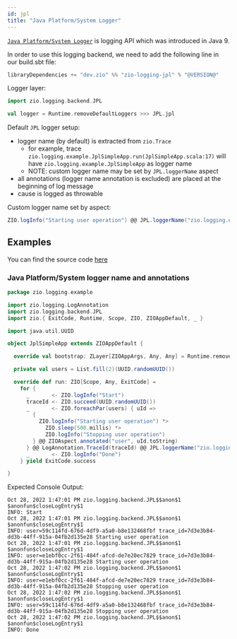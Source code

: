 ```yaml
---
id: jpl
title: "Java Platform/System Logger"
---
```


[`Java Platform/System Logger`](https://openjdk.org/jeps/264) is logging API which was introduced in Java 9.

In order to use this logging backend, we need to add the following line in our build.sbt file:

```scala
libraryDependencies += "dev.zio" %% "zio-logging-jpl" % "@VERSION@"
```

Logger layer:

[//]: # (TODO: make snippet type-checked using mdoc)

```scala
import zio.logging.backend.JPL

val logger = Runtime.removeDefaultLoggers >>> JPL.jpl
```

Default `JPL` logger setup:
* logger name (by default)  is extracted from `zio.Trace`
    * for example, trace `zio.logging.example.JplSimpleApp.run(JplSimpleApp.scala:17)` will have `zio.logging.example.JplSimpleApp` as logger name
    * NOTE: custom logger name may be set by `JPL.loggerName` aspect
* all annotations (logger name annotation is excluded) are placed at the beginning of log message
* cause is logged as throwable

Custom logger name set by aspect:

```scala
ZIO.logInfo("Starting user operation") @@ JPL.loggerName("zio.logging.example.UserOperation")
```


## Examples

You can find the source code [here](https://github.com/zio/zio-logging/tree/master/examples/src/main/scala/zio/logging/example)

### Java Platform/System logger name and annotations

[//]: # (TODO: make snippet type-checked using mdoc)

```scala
package zio.logging.example

import zio.logging.LogAnnotation
import zio.logging.backend.JPL
import zio.{ ExitCode, Runtime, Scope, ZIO, ZIOAppDefault, _ }

import java.util.UUID

object JplSimpleApp extends ZIOAppDefault {

  override val bootstrap: ZLayer[ZIOAppArgs, Any, Any] = Runtime.removeDefaultLoggers >>> JPL.jpl

  private val users = List.fill(2)(UUID.randomUUID())

  override def run: ZIO[Scope, Any, ExitCode] =
    for {
      _       <- ZIO.logInfo("Start")
      traceId <- ZIO.succeed(UUID.randomUUID())
      _       <- ZIO.foreachPar(users) { uId =>
        {
          ZIO.logInfo("Starting user operation") *>
            ZIO.sleep(500.millis) *>
            ZIO.logInfo("Stopping user operation")
        } @@ ZIOAspect.annotated("user", uId.toString)
      } @@ LogAnnotation.TraceId(traceId) @@ JPL.loggerName("zio.logging.example.UserOperation")
      _       <- ZIO.logInfo("Done")
    } yield ExitCode.success

}
```

Expected Console Output:
```
Oct 28, 2022 1:47:01 PM zio.logging.backend.JPL$$anon$1 $anonfun$closeLogEntry$1
INFO: Start
Oct 28, 2022 1:47:01 PM zio.logging.backend.JPL$$anon$1 $anonfun$closeLogEntry$1
INFO: user=59c114fd-676d-4df9-a5a0-b8e132468fbf trace_id=7d3e3b84-dd3b-44ff-915a-04fb2d135e28 Starting user operation
Oct 28, 2022 1:47:01 PM zio.logging.backend.JPL$$anon$1 $anonfun$closeLogEntry$1
INFO: user=e1ebf0cc-2f61-484f-afcd-de7e20ec7829 trace_id=7d3e3b84-dd3b-44ff-915a-04fb2d135e28 Starting user operation
Oct 28, 2022 1:47:02 PM zio.logging.backend.JPL$$anon$1 $anonfun$closeLogEntry$1
INFO: user=e1ebf0cc-2f61-484f-afcd-de7e20ec7829 trace_id=7d3e3b84-dd3b-44ff-915a-04fb2d135e28 Stopping user operation
Oct 28, 2022 1:47:02 PM zio.logging.backend.JPL$$anon$1 $anonfun$closeLogEntry$1
INFO: user=59c114fd-676d-4df9-a5a0-b8e132468fbf trace_id=7d3e3b84-dd3b-44ff-915a-04fb2d135e28 Stopping user operation
Oct 28, 2022 1:47:02 PM zio.logging.backend.JPL$$anon$1 $anonfun$closeLogEntry$1
INFO: Done
```